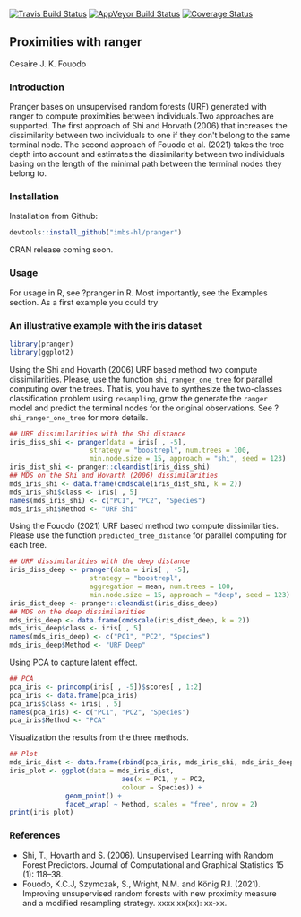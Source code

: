 [![Travis Build Status](https://travis-ci.org/imbs-hl/pranger.svg?branch=master)](https://travis-ci.org/imbs-hl/pranger)
[![AppVeyor Build Status](https://ci.appveyor.com/api/projects/status/github/imbs-hl/pranger?branch=master&svg=true)](https://ci.appveyor.com/project/fouodo/pranger)
[![Coverage Status](https://coveralls.io/repos/github/imbs-hl/pranger/badge.svg?branch=master)](https://coveralls.io/github/imbs-hl/pranger?branch=master)
## Proximities with ranger
Cesaire J. K. Fouodo

### Introduction
Pranger bases on unsupervised random forests (URF) generated with ranger to compute proximities between individuals.Two approaches are supported. The first approach of Shi and Horvath (2006) that increases the dissimilarity between two individuals to one if they don't belong to the same terminal node. The second approach of Fouodo et al. (2021) takes the tree depth into account and estimates the dissimilarity between two individuals basing on the length of the minimal path between the terminal nodes they belong to.

### Installation
Installation from Github:
```R
devtools::install_github("imbs-hl/pranger")
```

CRAN release coming soon.

### Usage
For usage in R, see ?pranger in R. Most importantly, see the Examples section. As a first example you could try 

### An illustrative example with the iris dataset
```R  
library(pranger)
library(ggplot2)
```
Using the Shi and Hovarth (2006) URF based method two compute dissimilarities. Please, use the function ```shi_ranger_one_tree``` for parallel computing over the trees. That is, you have to synthesize the two-classes classification problem using ```resampling```, grow the generate the ```ranger``` model and predict the terminal nodes for the original observations. See ?```shi_ranger_one_tree``` for more details.
 
```R 
## URF dissimilarities with the Shi distance
iris_diss_shi <- pranger(data = iris[ , -5],
                    strategy = "boostrepl", num.trees = 100,
                    min.node.size = 15, approach = "shi", seed = 123)
iris_dist_shi <- pranger::cleandist(iris_diss_shi)
## MDS on the Shi and Hovarth (2006) dissimilarities
mds_iris_shi <- data.frame(cmdscale(iris_dist_shi, k = 2))
mds_iris_shi$class <- iris[ , 5]
names(mds_iris_shi) <- c("PC1", "PC2", "Species")
mds_iris_shi$Method <- "URF Shi"
```
Using the Fouodo (2021) URF based method two compute dissimilarities. Please use the function ```predicted_tree_distance``` for parallel computing for each tree.

```R 
## URF dissimilarities with the deep distance
iris_diss_deep <- pranger(data = iris[ , -5],
                    strategy = "boostrepl",
                    aggregation = mean, num.trees = 100,
                    min.node.size = 15, approach = "deep", seed = 123)
iris_dist_deep <- pranger::cleandist(iris_diss_deep)
## MDS on the deep dissimilarities
mds_iris_deep <- data.frame(cmdscale(iris_dist_deep, k = 2))
mds_iris_deep$class <- iris[ , 5]
names(mds_iris_deep) <- c("PC1", "PC2", "Species")
mds_iris_deep$Method <- "URF Deep"
```

Using PCA to capture latent effect.

```R 
## PCA
pca_iris <- princomp(iris[ , -5])$scores[ , 1:2]
pca_iris <- data.frame(pca_iris)
pca_iris$class <- iris[ , 5]
names(pca_iris) <- c("PC1", "PC2", "Species")
pca_iris$Method <- "PCA"
```

Visualization the results from the three methods.

```R 
## Plot
mds_iris_dist <- data.frame(rbind(pca_iris, mds_iris_shi, mds_iris_deep))
iris_plot <- ggplot(data = mds_iris_dist,
                            aes(x = PC1, y = PC2,
                            colour = Species)) +
              geom_point() +
              facet_wrap( ~ Method, scales = "free", nrow = 2)
print(iris_plot)
```


### References
* Shi, T., Hovarth and S. (2006). Unsupervised Learning with Random Forest Predictors. Journal of Computational and Graphical Statistics 15 (1): 118–38.
* Fouodo, K.C.J, Szymczak, S., Wright, N.M. and König R.I. (2021). Improving unsupervised random forests with new proximity measure and a modified resampling strategy. xxxx xx(xx): xx-xx.
